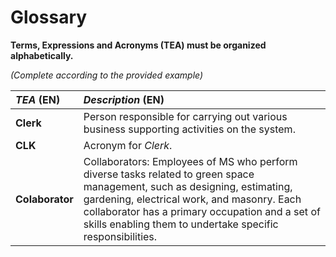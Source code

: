 # Glossary

**Terms, Expressions and Acronyms (TEA) must be organized alphabetically.**

_(Complete according to the provided example)_

| **_TEA_** (EN)  |  **_Description_** (EN)                                        |                                       
|:----------------|:-----------------------------------------|
| **Clerk**       |  Person responsible for carrying out various business supporting activities on the system. |
| **CLK**         |  Acronym for _Clerk_.|
| **Colaborator** |  Collaborators: Employees of MS who perform diverse tasks related to green space management, such as designing, estimating, gardening, electrical work, and masonry. Each collaborator has a primary occupation and a set of skills enabling them to undertake specific responsibilities.|